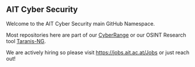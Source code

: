 ## AIT Cyber Security

Welcome to the AIT Cyber Security main GitHub Namespace.

Most repositories here are part of our [CyberRange](https://cyberrange.at/) or our OSINT Research tool [Taranis-NG](https://github.com/ait-cs-IaaS/Taranis-NG).

We are actively hiring so please visit https://jobs.ait.ac.at/Jobs or just reach out!
